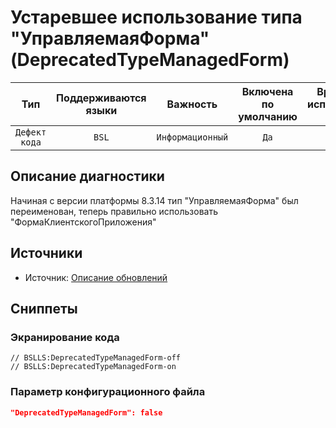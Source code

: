 # Устаревшее использование типа "УправляемаяФорма" (DeprecatedTypeManagedForm)

| Тип | Поддерживаются<br/>языки | Важность | Включена<br/>по умолчанию | Время на<br/>исправление (мин) | Тэги |
| :-: | :-: | :-: | :-: | :-: | :-: |
| `Дефект кода` | `BSL` | `Информационный` | `Да` | `1` | `standard`<br/>`deprecated` |

<!-- Блоки выше заполняются автоматически, не трогать -->
## Описание диагностики
<!-- Описание диагностики заполняется вручную. Необходимо понятным языком описать смысл и схему работу -->
Начиная с версии платформы 8.3.14 тип "УправляемаяФорма" был переименован, теперь правильно использовать "ФормаКлиентскогоПриложения"

## Источники
<!-- Необходимо указывать ссылки на все источники, из которых почерпнута информация для создания диагностики -->

* Источник: [Описание обновлений](https://dl03.1c.ru/content/Platform/8_3_16_1148/1cv8upd_8_3_16_1148.htm)

## Сниппеты

<!-- Блоки ниже заполняются автоматически, не трогать -->
### Экранирование кода

```bsl
// BSLLS:DeprecatedTypeManagedForm-off
// BSLLS:DeprecatedTypeManagedForm-on
```

### Параметр конфигурационного файла

```json
"DeprecatedTypeManagedForm": false
```
